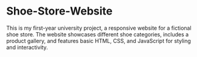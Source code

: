 # Shoe-Store-Website
This is my first-year university project, a responsive website for a fictional shoe store. The website showcases different shoe categories, includes a product gallery, and features basic HTML, CSS, and JavaScript for styling and interactivity.
